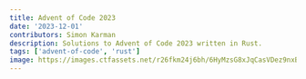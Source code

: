 ```yaml
---
title: Advent of Code 2023
date: '2023-12-01'
contributors: Simon Karman
description: Solutions to Advent of Code 2023 written in Rust.
tags: ['advent-of-code', 'rust']
image: https://images.ctfassets.net/r26fkm24j6bh/6HyMzsG8xJqCasVDez9nxB/31b49bb3b9f9d2bfef853f16bba75c27/game-dark.png
---
```

